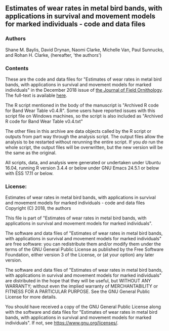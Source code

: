 ## Estimates of wear rates in metal bird bands, with applications in survival and movement models for marked individuals - code and data files

### Authors

Shane M. Baylis, 
David Drynan, 
Naomi Clarke, 
Michelle Van, 
Paul Sunnucks, and 
Rohan H. Clarke,
(hereafter, 'the authors')


### Contents

These are the code and data files for "Estimates of wear rates in metal bird bands, with applications in survival and movement models for marked individuals" in the December 2018 issue of [the Journal of Field Ornithology](https://onlinelibrary.wiley.com/journal/15579263). The full-text is available [here](https://doi.org/10.1111/jofo.12268).

The R script mentioned in the body of the manuscript is "Archived R code for Band Wear Table v0.4.R". Some users have reported issues with this script file on Windows machines, so the script is also included as "Archived R code for Band Wear Table v0.4.txt"

The other files in this archive are data objects called by the R script or outputs from part way through the analysis script. The output files allow the analysis to be restarted without rerunning the entire script. If you *do* run the whole script, the output files will be overwritten, but the new version will be the same as the original.

All scripts, data, and analysis were generated or undertaken under Ubuntu 16.04, running R version 3.4.4 or below under GNU Emacs 24.5.1 or below with ESS 17.11 or below.


### License: 

Estimates of wear rates in metal bird bands, with applications in survival and movement models for marked individuals - code and data files
Copyright (C) 2018, the authors

This file is part of "Estimates of wear rates in metal bird bands, with applications in survival and movement models for marked individuals".

The software and data files of "Estimates of wear rates in metal bird bands, with applications in survival and movement models for marked individuals" are free software: you can redistribute them and/or modify them under the terms of the GNU General Public License as published by the Free Software Foundation, either version 3 of the License, or (at your option) any later version.

The software and data files of "Estimates of wear rates in metal bird bands, with applications in survival and movement models for marked individuals" are distributed in the hope that they will be useful, but WITHOUT ANY WARRANTY; without even the implied warranty of MERCHANTABILITY or FITNESS FOR A PARTICULAR PURPOSE.  See the GNU General Public License for more details.

You should have received a copy of the GNU General Public License along with the software and data files for "Estimates of wear rates in metal bird bands, with applications in survival and movement models for marked individuals".  If not, see <https://www.gnu.org/licenses/>.
